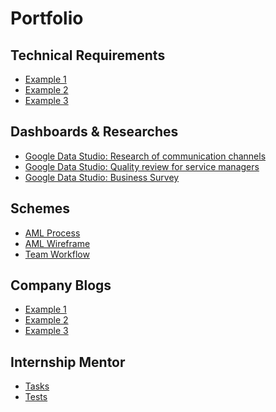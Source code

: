 # Portfolio

## Technical Requirements
- [Example 1](/requirements/Support%2BChats.pdf)
- [Example 2](/requirements/AML%2BProcess%2B(MVP).pdf)
- [Example 3](/requirements/Example3.md)

## Dashboards & Researches
- [Google Data Studio: Research of communication channels](/dashboards/dash1.pdf)
- [Google Data Studio: Quality review for service managers](/dashboards/dash2.pdf)
- [Google Data Studio: Business Survey](/dashboards/dash3.pdf)

## Schemes
- [AML Process](/schemes/aml-process.png)
- [AML Wireframe](/schemes/aml-wireframe.png)
- [Team Workflow](/schemes/base-workflow.png)

## Company Blogs
- [Example 1](/blogs/blog1.pdf)
- [Example 2](/blogs/blog2.pdf)
- [Example 3](/blogs/blog3.pdf)

## Internship Mentor
[](/education/education%20levels.png)

- [Tasks](/education/tasks.md)
- [Tests](/education/tests.md)